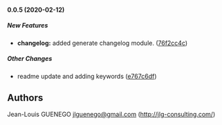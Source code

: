 #### 0.0.5 (2020-02-12)

##### New Features

* **changelog:**  added generate changelog module. ([76f2cc4c](https://github.com/jlguenego/node-expose-sspi/commit/76f2cc4c2bcb25fa6a6d3c3a2dc607d53ff4466f))

##### Other Changes

*  readme update and adding keywords ([e767c6df](https://github.com/jlguenego/node-expose-sspi/commit/e767c6df6a8cd92760fca652a247022cfff807e7))



## Authors

Jean-Louis GUENEGO <jlguenego@gmail.com> (http://jlg-consulting.com/)